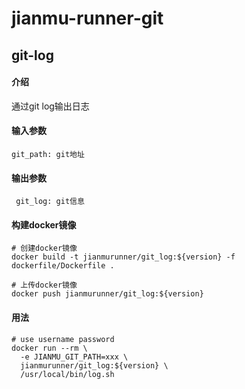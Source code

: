 # jianmu-runner-git

## git-log

#### 介绍

通过git log输出日志

####  输入参数

```
git_path: git地址
```

#### 输出参数

```
 git_log: git信息
```

#### 构建docker镜像

```
# 创建docker镜像
docker build -t jianmurunner/git_log:${version} -f dockerfile/Dockerfile .

# 上传docker镜像
docker push jianmurunner/git_log:${version}
```

#### 用法

```
# use username password
docker run --rm \
  -e JIANMU_GIT_PATH=xxx \
  jianmurunner/git_log:${version} \
  /usr/local/bin/log.sh
